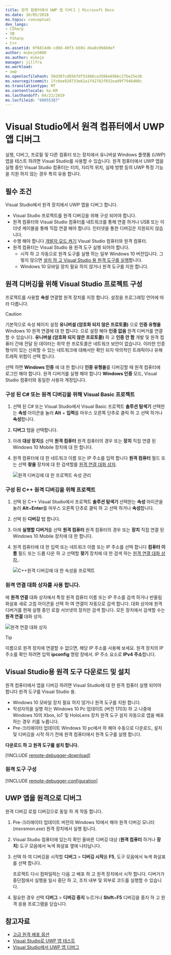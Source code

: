 ```yaml
---
title: 원격 컴퓨터에서 UWP 앱 디버그 | Microsoft Docs
ms.date: 10/05/2018
ms.topic: conceptual
dev_langs:
- CSharp
- VB
- FSharp
- C++
ms.assetid: 0f6814d6-cd0d-49f3-b501-dea8c094b8ef
author: mikejo5000
ms.author: mikejo
manager: jillfra
ms.workload:
- uwp
ms.openlocfilehash: 50d307cd65bfdf534b6ca3586e69bbc27be25e36
ms.sourcegitcommit: 1fc6ee928733e61a1f42782f832ead9f7946d00c
ms.translationtype: MT
ms.contentlocale: ko-KR
ms.lasthandoff: 04/22/2019
ms.locfileid: "60055387"
---
```

# <a name="debug-uwp-apps-on-remote-machines-from-visual-studio"></a>Visual Studio에서 원격 컴퓨터에서 UWP 앱 디버그

실행, 디버그, 프로필 및 다른 컴퓨터 또는 장치에서 유니버설 Windows 플랫폼 (UWP) 앱을 테스트 하려면 Visual Studio를 사용할 수 있습니다. 원격 컴퓨터에서 UWP 앱을 실행 중인 Visual Studio 컴퓨터는 터치, 지리적 위치, 실제 방향 등의 UWP 특정 기능을 지원 하지 않는 경우 특히 유용 합니다.

## <a name="BKMK_Prerequisites"></a> 필수 조건

Visual Studio에서 원격 장치에서 UWP 앱을 디버그 합니다.

- Visual Studio 프로젝트를 원격 디버깅을 위해 구성 되어야 합니다.
- 원격 컴퓨터와 Visual Studio 컴퓨터를 네트워크를 통해 연결 하거나 USB 또는 이더넷 케이블을 통해 직접 연결 해야 합니다. 인터넷을 통한 디버깅은 지원되지 않습니다.
- 수행 해야 합니다 [개발자 모드 켜기](/windows/uwp/get-started/enable-your-device-for-development) Visual Studio 컴퓨터와 원격 컴퓨터.
- 원격 컴퓨터는 Visual Studio 용 원격 도구 실행 되어야 합니다.
  - 시작 하 고 자동으로 원격 도구를 실행 하는 일부 Windows 10 버전입니다. 그렇지 않으면 [설치 하 고 Visual Studio 용 원격 도구를 실행](#BKMK_download)합니다.
  - Windows 10 모바일 장치 필요 하지 않거나 원격 도구를 지원 합니다.

## <a name="BKMK_ConnectVS"></a> 원격 디버깅을 위해 Visual Studio 프로젝트 구성
<a name="BKMK_DirectConnect"></a> 프로젝트를 사용할 **속성** 연결할 원격 장치를 지정 합니다. 설정을 프로그래밍 언어에 따라 다릅니다.

> [!CAUTION]
> 기본적으로 속성 페이지 설정 **유니버설 (암호화 되지 않은 프로토콜)** 으로 **인증 유형을** Windows 10 원격 연결에 대 한 합니다. 으로 설정 해야 **인증 없음** 원격 디버거를 연결할 수 있습니다. **유니버설 (암호화 되지 않은 프로토콜)** 하 고 **인증 안 함** 개발 및 원격 컴퓨터 간에 전달 된 데이터는 취약 한 프로토콜은 네트워크 보안이 없습니다. 이러한 인증 형식이 있는 신뢰할 수 있는 네트워크에 대해서만 확인 되지 악의적인 트래픽이나 유해 트래픽 위험이 선택 합니다.
>
>선택 하면 **Windows 인증** 에 대 한 합니다 **인증 유형을**를 디버깅할 때 원격 컴퓨터에 로그인 해야 합니다. 원격 디버거를 실행 해야 합니다 **Windows 인증** 모드, Visual Studio 컴퓨터와 동일한 사용자 계정입니다.

### <a name="BKMK_Choosing_the_remote_device_for_C__and_Visual_Basic_projects"></a> 구성 된 C# 또는 원격 디버깅을 위해 Visual Basic 프로젝트

1. 선택 된 C# 또는 Visual Studio에서 Visual Basic 프로젝트 **솔루션 탐색기** 선택한는 **속성** 아이콘을 눌러 **Alt** +  **입력**를 마우스 오른쪽 단추로 클릭 하 고 선택 하거나 **속성**합니다.

1. **디버그** 탭을 선택합니다.

1. 아래 **대상 장치**를 선택 **원격 컴퓨터** 원격 컴퓨터의 경우 또는 **장치** 직접 연결 된 Windows 10 Mobile 장치에 대 한 합니다.

1. 원격 컴퓨터에 대 한 네트워크 이름 또는 IP 주소를 입력 합니다 **원격 컴퓨터** 필드 또는 선택 **찾을** 장치에 대 한 검색할를 [원격 연결 대화 상자](#remote-connections).

    ![원격 디버깅에 대 한 프로젝트 속성 관리](../debugger/media/vsrun_managed_projprop_remote.png "디버그 관리 되는 프로젝트 속성")

### <a name="BKMK_Choosing_the_remote_device_for_JavaScript_and_C___projects"></a> 구성 된 C++ 원격 디버깅을 위해 프로젝트

1. 선택 된 C++ Visual Studio에서 프로젝트 **솔루션 탐색기** 선택한는 **속성** 아이콘을 눌러 **Alt**+**Enter**를 마우스 오른쪽 단추로 클릭 하 고 선택 하거나 **속성**합니다.

1. 선택 된 **디버깅** 탭 합니다.

3. 아래 **실행할 디버거**를 선택 **원격 컴퓨터** 원격 컴퓨터의 경우 또는 **장치** 직접 연결 된 Windows 10 Mobile 장치에 대 한 합니다.

1. 원격 컴퓨터에 대 한 입력 또는 네트워크 이름 또는 IP 주소를 선택 합니다 **컴퓨터 이름** 필드 또는 드롭 다운 하 고 선택할 **찾기** 장치에 대 한 검색 하는 [원격 연결 대화 상자 ](#remote-connections).

    ![C++원격 디버깅에 대 한 속성을 프로젝트](../debugger/media/vsrun_cpp_projprop_remote.png " C++ 디버깅 프로젝트 속성")

### <a name="remote-connections"></a> 원격 연결 대화 상자를 사용 합니다.

에 **원격 연결** 대화 상자에서 특정 원격 컴퓨터 이름 또는 IP 주소를 검색 하거나 반올림 화살표 새로 고침 아이콘을 선택 하 여 연결이 자동으로 검색 합니다. 대화 상자에 원격 디버거를 현재 실행 중인 로컬 서브넷의 장치만 검색 합니다. 모든 장치에서 검색할 수는 **원격 연결** 대화 상자.

 ![원격 연결 대화 상자](../debugger/media/vsrun_selectremotedebuggerdlg.png "원격 연결 대화 상자")

>[!TIP]
>이름으로 원격 장치에 연결할 수 없으면, 해당 IP 주소를 사용해 보세요. 원격 장치의 IP 주소를 확인 하려면 입력 **ipconfig** 명령 창에서. IP 주소 요소로 **IPv4 주소**합니다.

## <a name="BKMK_download"></a> Visual Studio용 원격 도구 다운로드 및 설치

원격 컴퓨터에서 앱을 디버깅 하려면 Visual Studio에 대 한 원격 컴퓨터 실행 되어야 합니다 원격 도구를 Visual Studio 용.

- Windows 10 모바일 장치 필요 하지 않거나 원격 도구를 지원 합니다.
- 작성자의을 실행 하는 Windows 10 Pc 업데이트 (버전 1703) 하 고 나중에 Windows 10의 Xbox, IoT 및 HoloLens 장치 원격 도구 설치 자동으로 앱을 배포 하는 경우 키를 누릅니다.
- Pre-크리에이터 업데이트 Windows 10 pc에서 하 해야 수동으로 다운로드, 설치 및 디버깅을 시작 하기 전에 원격 컴퓨터에서 원격 도구를 실행 합니다.

**다운로드 하 고 원격 도구를 설치 합니다.**

[!INCLUDE [remote-debugger-download](../debugger/includes/remote-debugger-download.md)]

### <a name="BKMK_setup"></a> 원격 도구 구성

[!INCLUDE [remote-debugger-configuration](../debugger/includes/remote-debugger-configuration.md)]

## <a name="BKMK_RunRemoteDebug"></a> UWP 앱을 원격으로 디버그

원격 디버깅 로컬 디버깅으로 동일 하 게 작동 합니다.

1. Pre-크리에이터 업데이트 버전의 Windows 10에서 해야 원격 디버깅 모니터 (*msvsmon.exe*) 원격 장치에서 실행 됩니다.

1. Visual Studio 컴퓨터에 있는지 확인 올바른 디버깅 대상 (**원격 컴퓨터** 하거나 **장치**) 도구 모음에서 녹색 화살표 옆에 나타납니다.

1. 선택 하 여 디버깅을 시작할 **디버그** > **디버깅 시작**을 **F5**, 도구 모음에서 녹색 화살표를 선택 합니다.

   프로젝트 다시 컴파일하는 다음 고 배포 하 고 원격 장치에서 시작 합니다. 디버거가 중단점에서 실행을 일시 중단 하 고, 조치 내부 및 외부로 코드를 실행할 수 있습니다.

1. 필요한 경우 선택 **디버그** > **디버깅 중지** 누르거나 **Shift**+**F5** 디버깅을 중지 하 고 원격 응용 프로그램을 닫습니다.

## <a name="see-also"></a>참고자료
- [고급 원격 배포 옵션](/windows/uwp/debug-test-perf/deploying-and-debugging-uwp-apps#advanced-remote-deployment-options)
- [Visual Studio로 UWP 앱 테스트](/visualstudio/test/create-and-run-unit-tests-for-a-store-app-in-visual-studio/)
- [Visual Studio에서 UWP 앱 디버그](debugging-windows-store-and-windows-universal-apps.md)
